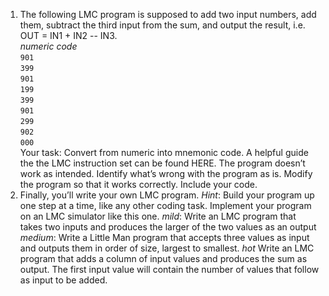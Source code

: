 1. The following LMC program is supposed to add two input numbers, add them, subtract the third input from the sum, and output the result, i.e.<br> OUT = IN1 + IN2 -- IN3. <br>
  *numeric code* <br>
  `901`<br>
  `399`<br>
  `901`<br>
  `199`<br>
  `399`<br>
  `901`<br>
  `299`<br>
  `902`<br>
  `000`<br>
Your task:
Convert from numeric into mnemonic code. A helpful guide the the LMC instruction set can be found HERE.
The program doesn’t work as intended.  Identify what’s wrong with the program as is.
Modify the program so that it works correctly. Include your code.  
2.  Finally, you’ll write your own LMC program.  *Hint*: Build your program up one step at a time, like any other coding task. Implement your program on an LMC simulator like this one.
*mild*: Write an LMC program that takes two inputs and produces the larger of the two values as an output
*medium*: Write a Little Man program that accepts three values as input and outputs them in order of size, largest to smallest.
*hot* Write an LMC program that adds a column of input values and produces the  sum as output. The first input value will contain the number of values that follow as input to be added.
